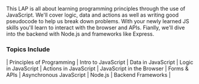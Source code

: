 This LAP is all about learning programming principles through the use of JavaScript. We'll cover logic, data and actions as well as writing good pseudocode to help us break down problems. With your newly learned JS skills you'll learn to interact with the browser and APIs. Fianlly, we'll dive into the backend with Node.js and frameworks like Express.

### Topics Include
| Principles of Programming | Intro to JavaScript | Data in JavaScript | Logic in JavaScript | Actions in JavaScript | JavaScript in the Browser | Forms & APIs | Asynchronous JavaScript | Node.js | Backend Frameworks |